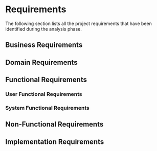 # Requirements

The following section lists all the project requirements that have been identified during the analysis phase.

## Business Requirements

## Domain Requirements

## Functional Requirements

### User Functional Requirements

### System Functional Requirements

## Non-Functional Requirements

## Implementation Requirements
